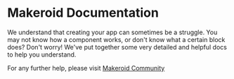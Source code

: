 # Makeroid Documentation

We understand that creating your app can sometimes be a struggle. You may not know how a component works, or don't know what a certain block does? Don't worry! We've put together some very detailed and helpful docs to help you understand.

For any further help, please visit [Makeroid Community](https://community.makeroid.tk "Join the community!")





